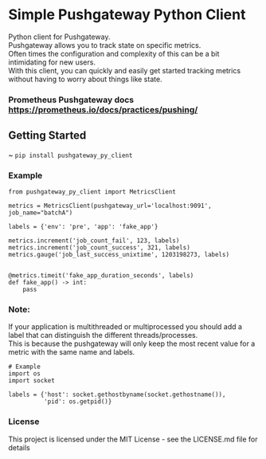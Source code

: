 # Simple Pushgateway Python Client
Python client for Pushgateway.  
Pushgateway allows you to track state on specific metrics.  
Often times the configuration and complexity of this can be a bit intimidating for new users.  
With this client, you can quickly and easily get started tracking metrics without having to worry about things like state.

### Prometheus Pushgateway docs https://prometheus.io/docs/practices/pushing/

## Getting Started
~ `pip install pushgateway_py_client`

### Example
```
from pushgateway_py_client import MetricsClient

metrics = MetricsClient(pushgateway_url='localhost:9091', job_name="batchA")

labels = {'env': 'pre', 'app': 'fake_app'}

metrics.increment('job_count_fail', 123, labels)
metrics.increment('job_count_success', 321, labels)
metrics.gauge('job_last_success_unixtime', 1203198273, labels)


@metrics.timeit('fake_app_duration_seconds', labels)
def fake_app() -> int:
    pass
```

### Note:
If your application is multithreaded or multiprocessed you should add a label that can distinguish the different threads/processes.  
This is because the pushgateway will only keep the most recent value for a metric with the same name and labels.
````
# Example
import os
import socket

labels = {'host': socket.gethostbyname(socket.gethostname()),
          'pid': os.getpid()}
````

### License
This project is licensed under the MIT License - see the LICENSE.md file for details


